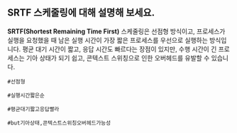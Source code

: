 ## SRTF 스케줄링에 대해 설명해 보세요.

**SRTF(Shortest Remaining Time First)** 스케줄링은 선점형 방식이고, 프로세스가 실행을 요청했을 때 남은 실행 시간이 가장 짧은 프로세스를 우선으로 실행하는 방식입니다. 평균 대기 시간이 짧고, 응답 시간도 빠르다는 장점이 있지만, 수행 시간이 긴 프로세스는 기아 상태가 되기 쉽고, 콘텍스트 스위칭으로 인한 오버헤드를 유발할 수 있습니다.

`#선점형`

`#실행시간짧은순`

`#평균대기짧고응답빨라`

`#but기아상태,콘텍스트스위칭오버헤드가능성`
